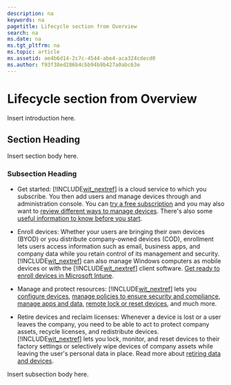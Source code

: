 ```yaml
---
description: na
keywords: na
pagetitle: Lifecycle section from Overview
search: na
ms.date: na
ms.tgt_pltfrm: na
ms.topic: article
ms.assetid: ae4b6d14-2c7c-4544-abe4-aca324cdecd0
ms.author: f93f38ed286b4cbb94b9b427a0abc63e
---
```

# Lifecycle section from Overview
Insert introduction here.

## Section Heading
Insert section body here.

### Subsection Heading

- Get started: [!INCLUDE[wit_nextref](../Token/wit_nextref_md.md)] is a cloud service to which you subscribe. You then add users and manage devices through and administration console. You can [try a free subscription](https://technet.microsoft.com/library/dn646967.aspx) and you may also want to [review different ways to manage devices](https://technet.microsoft.com/library/dn957912.aspx).  There's also some [useful information to know before you start](https://technet.microsoft.com/library/dn646966.aspx).

- Enroll devices: Whether your users are bringing their own devices (BYOD) or you distribute company-owned devices (COD), enrollment lets users access information such as email, business apps, and company data while you retain control of its management and security. [!INCLUDE[wit_nextref](../Token/wit_nextref_md.md)] can also manage Windows computers as mobile devices or with the [!INCLUDE[wit_nextref](../Token/wit_nextref_md.md)] client software.  [Get ready to enroll devices in Microsoft Intune](../Topic/Get_ready_to_enroll_devices_in_Microsoft_Intune.md).

- Manage and protect resources: [!INCLUDE[wit_nextref](../Token/wit_nextref_md.md)] lets you [configure devices](http://technet.microsoft.com/library/mt313202.aspx), [manage policies to ensure security and compliance](http://technet.microsoft.com/library/mt313202.aspx), [manage apps and data](http://technet.microsoft.com/en-US/library/dn646965.aspx), [remote lock or reset devices](http://technet.microsoft.com/library/jj676679.aspx), and much more.

- Retire devices and reclaim licenses: Whenever a device is lost or a user leaves the company, you need to be able to act to protect company assets, recycle licenses, and redistribute devices.  [!INCLUDE[wit_nextref](../Token/wit_nextref_md.md)] lets you lock, monitor, and reset devices to their factory settings or selectively wipe devices of company assets while leaving the user's personal data in place. Read more about [retiring data and devices](http://technet.microsoft.com/library/mt313204.aspx).

Insert subsection body here.

